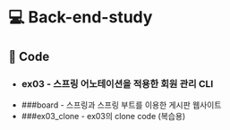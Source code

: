 # 💻 Back-end-study

## 📌 Code
- ### ex03 - 스프링 어노테이션을 적용한 회원 관리 CLI
- ###board - 스프링과 스프링 부트를 이용한 게시판 웹사이트
- ###ex03_clone - ex03의 clone code (복습용)
